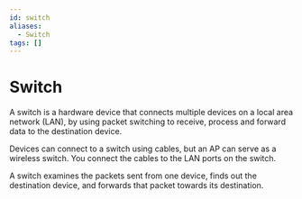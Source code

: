 ```yaml
---
id: switch
aliases:
  - Switch
tags: []
---
```


# Switch

A switch is a hardware device that connects multiple devices on a local area network (LAN), by using packet switching to receive, process and forward data to the destination device.

Devices can connect to a switch using cables, but an AP can serve as a wireless switch. You connect the cables to the LAN ports on the switch.

A switch examines the packets sent from one device, finds out the destination device, and forwards that packet towards its destination.
